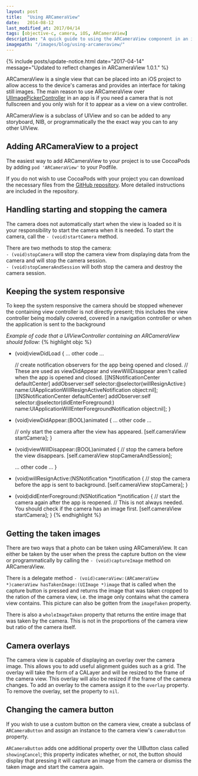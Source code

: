 ```yaml
---
layout: post
title:  "Using ARCameraView"
date:   2014-08-12
last_modified_at: 2017/04/14
tags: [objective-c, camera, iOS, ARCameraView]
description: "A quick guide to using the ARCameraView component in an iOS project."
imagepath: "/images/blog/using-arcameraview/"
---
```


{% include posts/update-notice.html date="2017-04-14" message="Updated to reflect changes in ARCameraView 1.0.1." %}



ARCameraView is a single view that can be placed into an iOS project to allow access to the device's cameras and provides an interface for taking still images. The main reason to use ARCameraView over [UIImagePickerController][apple-camera] in an app is if you need a camera that is not fullscreen and you only wish for it to appear as a view on a view controller.


ARCameraView is a subclass of UIView and so can be added to any storyboard, NIB, or programmatically the the exact way you can to any other UIView.



## Adding ARCameraView to a project
The easiest way to add ARCameraView to your project is to use CocoaPods by adding `pod 'ARCameraView'` to your Podfile.

If you do not wish to use CocoaPods with your project you can download the necessary files from the [GitHub repository][camera-project].
More detailed instructions are included in the repository.


 



## Handling starting and stopping the camera
The camera does not automatically start when the view is loaded so it is your responsibility to start the camera when it is needed. To start the camera, call the `- (void)startCamera` method.

There are two methods to stop the camera:<br>
`- (void)stopCamera` will stop the camera view from displaying data from the camera and will stop the camera session. <br>
`- (void)stopCameraAndSession` will both stop the camera and destroy the camera session.



## Keeping the system responsive
To keep the system responsive the camera should be stopped whenever the containing view controller is not directly present; this includes the view controller being modally covered, covered in a navigation controller or when the application is sent to the background

_Example of code that a UIViewController containing an ARCameraView should follow:_
{% highlight objc %}
- (void)viewDidLoad
{
    ... other code ...

    // create notification observers for the app being opened and closed.
    // These are used as viewDidAppear and viewWillDisappear aren't called when the app is opened and closed.
    [[NSNotificationCenter defaultCenter] addObserver:self
                                             selector:@selector(willResignActive:)
                                                 name:UIApplicationWillResignActiveNotification
                                               object:nil];
    [[NSNotificationCenter defaultCenter] addObserver:self
                                             selector:@selector(didEnterForeground:)
                                                 name:UIApplicationWillEnterForegroundNotification
                                               object:nil];
}

- (void)viewDidAppear:(BOOL)animated
{
    ... other code ...

    // only start the camera after the view has appeared.
    [self.cameraView startCamera];
}

- (void)viewWillDisappear:(BOOL)animated
{
    // stop the camera before the view disappears.
    [self.cameraView stopCameraAndSession];

    ... other code ...
}

- (void)willResignActive:(NSNotification *)notification
{
    // stop the camera before the app is sent to background.
    [self.cameraView stopCamera];
}

- (void)didEnterForeground:(NSNotification *)notification
{
    // start the camera again after the app is reopened. 
    // This is not always needed. You should check if the camera has an image first.
    [self.cameraView startCamera];
}
{% endhighlight %}



## Getting the taken images
There are two ways that a photo can be taken using ARCameraView. It can either be taken by the user when the press the capture button on the view or programmatically by calling the `- (void)captureImage` method on ARCameraView.

There is a delegate method `- (void)cameraView:(ARCameraView *)cameraView hasTakenImage:(UIImage *)image` that is called when the capture button is pressed and returns the image that was taken cropped to the ration of the camera view, i.e. the image only contains what the camera view contains. This picture can also be gotten from the `imageTaken` property.

There is also a `wholeImageTaken` property that returns the entire image that was taken by the camera. This is not in the proportions of the camera view but ratio of the camera itself.



## Camera overlays
The camera view is capable of displaying an overlay over the camera image. This allows you to add useful alignment guides such as a grid.
The overlay will take the form of a CALayer and will be resized to the frame of the camera view. This overlay will also be resized if the frame of the camera changes.
To add an overlay to the camera assign it to the `overlay` property. To remove the overlay, set the property to `nil`.



## Changing the camera button
If you wish to use a custom button on the camera view, create a subclass of `ARCameraButton` and assign an instance to the camera view's `cameraButton` property.

`ARCameraButton` adds one additional property over the UIButton class called `showingCancel`; this property indicates whether, or not, the button should display that pressing it will capture an image from the camera or dismiss the taken image and start the camera again.



[apple-camera]: https://developer.apple.com/library/ios/documentation/uikit/reference/UIImagePickerController_Class/UIImagePickerController/UIImagePickerController.html
[camera-project]:   https://github.com/aderussell/ARCameraView
[camera-needed-code]: https://github.com/aderussell/ARCameraView/tree/master/ARCameraView
